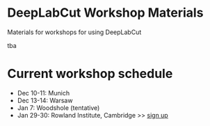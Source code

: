 # DeepLabCut Workshop Materials

Materials for workshops for using DeepLabCut 

tba

# Current workshop schedule

- Dec 10-11: Munich
- Dec 13-14: Warsaw
- Jan 7: Woodshole (tentative)
- Jan 29-30: Rowland Institute, Cambridge >> [sign up](https://twitter.com/TrackingActions/status/1067253667315806211)
